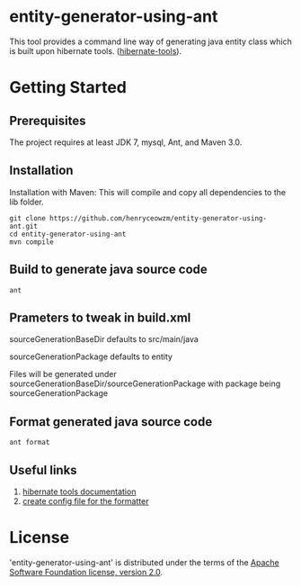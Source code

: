entity-generator-using-ant
========================

This tool provides a command line way of generating java entity class which is built upon hibernate tools. ([hibernate-tools](https://github.com/hibernate/hibernate-tools)).

# Getting Started

## Prerequisites

The project requires at least JDK 7, mysql, Ant, and Maven 3.0.

## Installation

Installation with Maven:
This will compile and copy all dependencies to the lib folder.
```
git clone https://github.com/henryceowzm/entity-generator-using-ant.git
cd entity-generator-using-ant
mvn compile
```

## Build to generate java source code

```
ant 
```

## Prameters to tweak in build.xml
sourceGenerationBaseDir defaults to src/main/java

sourceGenerationPackage defaults to entity

Files will be generated under sourceGenerationBaseDir/sourceGenerationPackage with package being sourceGenerationPackage

## Format generated java source code

```
ant format
```

## Useful links
1. [hibernate tools documentation](http://docs.jboss.org/tools/latest/en/hibernatetools/html/ant.html#d0e4028)
1. [create config file for the formatter](http://www.peterfriese.de/formatting-your-code-using-the-eclipse-code-formatter/)

# License

'entity-generator-using-ant' is distributed under the terms of the [Apache Software Foundation license, version 2.0](http://www.apache.org/licenses/LICENSE-2.0.html).
